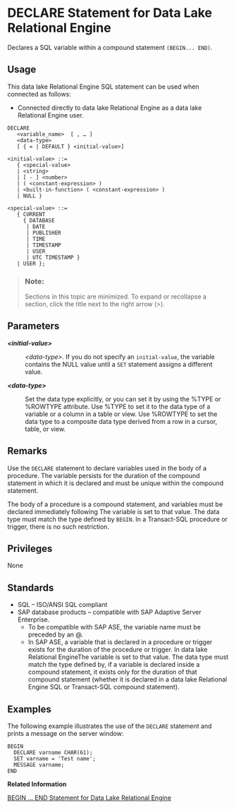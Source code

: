 <!-- loioa61a929684f210159132aa8321341448 -->

# DECLARE Statement for Data Lake Relational Engine

Declares a SQL variable within a compound statement `(BEGIN... END)`.



<a name="loioa61a929684f210159132aa8321341448__section_ovp_dvr_znb"/>

## Usage

This data lake Relational Engine SQL statement can be used when connected as follows:

-   Connected directly to data lake Relational Engine as a data lake Relational Engine user.



```
DECLARE 
   <variable_name>  [ , … ] 
   <data-type> 
   [ { = | DEFAULT } <initial-value>]
```

```
<initial-value> ::=
   { <special-value> 
   | <string> 
   | [ - ] <number> 
   | ( <constant-expression> ) 
   | <built-in-function> ( <constant-expression> ) 
   | NULL }
```

```
<special-value> ::=
   { CURRENT 
     { DATABASE 
      | DATE 
      | PUBLISHER 
      | TIME 
      | TIMESTAMP 
      | USER 
      | UTC TIMESTAMP } 
   | USER };
```



> ### Note:  
> Sections in this topic are minimized. To expand or recollapse a section, click the title next to the right arrow \(*\>*\).



<a name="loioa61a929684f210159132aa8321341448__IQ_Parameters"/>

## Parameters


<dl>
<dt><b>

*<initial-value\>*

</b></dt>
<dd>

*<data-type\>*. If you do not specify an `initial-value`, the variable contains the NULL value until a `SET` statement assigns a different value.



</dd><dt><b>

*<data-type\>*

</b></dt>
<dd>

Set the data type explicitly, or you can set it by using the %TYPE or %ROWTYPE attribute. Use %TYPE to set it to the data type of a variable or a column in a table or view. Use %ROWTYPE to set the data type to a composite data type derived from a row in a cursor, table, or view.



</dd>
</dl>



<a name="loioa61a929684f210159132aa8321341448__IQ_Usage"/>

## Remarks

Use the `DECLARE` statement to declare variables used in the body of a procedure. The variable persists for the duration of the compound statement in which it is declared and must be unique within the compound statement.

The body of a procedure is a compound statement, and variables must be declared immediately following The variable is set to that value. The data type must match the type defined by `BEGIN`. In a Transact-SQL procedure or trigger, there is no such restriction.



<a name="loioa61a929684f210159132aa8321341448__IQ_Permissions"/>

## Privileges

None



<a name="loioa61a929684f210159132aa8321341448__IQ_Standards"/>

## Standards

-   SQL – ISO/ANSI SQL compliant
-   SAP database products – compatible with SAP Adaptive Server Enterprise.
    -   To be compatible with SAP ASE, the variable name must be preceded by an @.
    -   In SAP ASE, a variable that is declared in a procedure or trigger exists for the duration of the procedure or trigger. In data lake Relational EngineThe variable is set to that value. The data type must match the type defined by, if a variable is declared inside a compound statement, it exists only for the duration of that compound statement \(whether it is declared in a data lake Relational Engine SQL or Transact-SQL compound statement\).




<a name="loioa61a929684f210159132aa8321341448__IQ_Examples"/>

## Examples

The following example illustrates the use of the `DECLARE` statement and prints a message on the server window:

```
BEGIN
  DECLARE varname CHAR(61);
  SET varname = 'Test name';
  MESSAGE varname;
END
```

**Related Information**  


[BEGIN … END Statement for Data Lake Relational Engine](begin-end-statement-for-data-lake-relational-engine-a6142de.md "Groups SQL statements together.")

